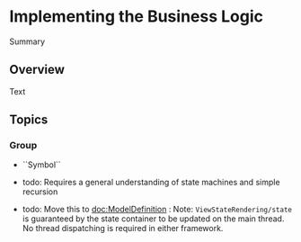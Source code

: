 # Implementing the Business Logic

<!--@START_MENU_TOKEN@-->Summary<!--@END_MENU_TOKEN@-->

## Overview

<!--@START_MENU_TOKEN@-->Text<!--@END_MENU_TOKEN@-->

## Topics

### <!--@START_MENU_TOKEN@-->Group<!--@END_MENU_TOKEN@-->

- <!--@START_MENU_TOKEN@-->``Symbol``<!--@END_MENU_TOKEN@-->


- todo: Requires a general understanding of state machines and simple recursion


- todo: Move this to <doc:ModelDefinition> : Note: ``ViewStateRendering/state`` is guaranteed by the state container to be updated on the main thread. No thread dispatching is required in either framework.
